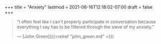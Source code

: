 +++
title = "Anxiety"
lastmod = 2021-06-16T12:18:02-07:00
draft = false
+++

> “I often feel like I can't properly participate in conversation because everything I say has to be filtered through the sieve of my anxiety.”
>
> — [John Green]({{<relref "john_green.md" >}})